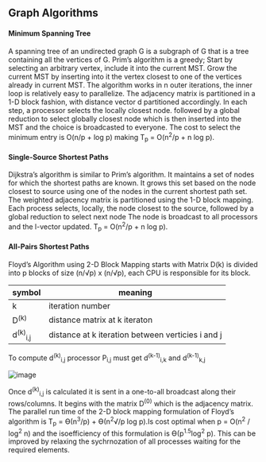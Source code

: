 ## Graph Algorithms

#### Minimum Spanning Tree
A spanning tree of an undirected graph G is a subgraph of G that is a tree containing all the vertices of G. Prim’s algorithm is a greedy; Start by selecting an arbitrary vertex, include it into the current MST. Grow the current MST by inserting into it the vertex closest to one of the vertices already in current MST. The algorithm works in n outer iterations, the inner loop is relatively easy to parallelize. The adjacency matrix is partitioned in a 1-D block fashion, with distance vector d partitioned accordingly. In each step, a processor selects the locally closest node. followed by a global reduction to select globally closest node which is then inserted into the MST and the choice is broadcasted to everyone. The cost to select the minimum entry is O(n/p + log p) making T<sub>p</sub> = O(n<sup>2</sup>/p + n log p).

#### Single-Source Shortest Paths
Dijkstra’s algorithm is similar to Prim’s algorithm. It maintains a set of nodes for which the shortest paths are known. It grows this set based on the node closest to source using one of the nodes in the current shortest path set. The weighted adjacency matrix is partitioned using the 1-D block mapping. Each process selects, locally, the node closest to the source, followed by a global reduction to select next node The node is broadcast to all processors and the l-vector updated. T<sub>p</sub> = O(n<sup>2</sup>/p + n log p).

#### All-Pairs Shortest Paths
Floyd’s Algorithm using 2-D Block Mapping starts with Matrix D(k) is divided into p blocks of size (n/√p) x (n/√p), each CPU is responsible for its block.

**symbol** | **meaning**
---|---
k | iteration number
D<sup>(k)</sup> | distance matrix at k iteraton
d<sup>(k)</sup><sub>i,j</sub> | distance at k iteration between verticies i and j

To compute d<sup>(k)</sup><sub>i,j</sub> processor P<sub>i,j</sub> must get d<sup>(k-1)</sup><sub>i,k</sub> and d<sup>(k-1)</sup><sub>k,j</sub>

![image](https://user-images.githubusercontent.com/16867443/33693802-d0c0b29e-dac2-11e7-9ad4-47cafdcd9a9f.png)

Once d<sup>(k)</sup><sub>i,j</sub> is calculated it is sent in a one-to-all broadcast along their rows/columns. It begins with the matrix D<sup>(0)</sup> which is the adjacency matrix. The parallel run time of the 2-D block mapping formulation of Floyd’s algorithm is T<sub>p</sub> = &#x3f4;(n<sup>3</sup>/p) + &#x3f4;(n<sup>2</sup>√/p log p).Is cost optimal when p = O(n<sup>2</sup> / log<sup>2</sup> n) and the isoefficiency of this formulation is &#x3f4;(p<sup>1.5</sup>log<sup>2</sup> p). This can be improved by relaxing the sychrnozation of all processes waiting for the required elements.
